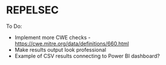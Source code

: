 # REPELSEC

To Do:

- Implement more CWE checks - https://cwe.mitre.org/data/definitions/660.html
- Make results output look professional
- Example of CSV results connecting to Power BI dashboard?
